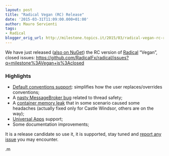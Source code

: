 ```yaml
---
layout: post
title: "Radical Vegan (RC) Release"
date: '2015-03-31T11:09:00.000+01:00'
author: Mauro Servienti
tags:
- Radical
blogger_orig_url: http://milestone.topics.it/2015/03/radical-vegan-rc-release.html
---
```


We have just released ([also on NuGet](http://www.nuget.org/profiles/radical)) the RC version of [Radical](https://github.com/RadicalFx/Radical) “Vegan”, closed issues: https://github.com/RadicalFx/radical/issues?q=milestone%3AVegan+is%3Aclosed

### Highlights

* [Default conventions support](https://github.com/RadicalFx/radical/issues/104): simplifies how the user replaces/overrides conventions;
* A [nasty MessageBroker bug](https://github.com/RadicalFx/radical/issues/108) related to thread safety;
* A [container memory leak](https://github.com/RadicalFx/radical/issues/126) that in some scenario caused some headaches (actually fixed only for Castle Windsor, others are on the way);
* [Universal Apps](https://github.com/RadicalFx/radical-universal) support;
* Some documentation improvements;

It is a release candidate so use it, it is supported, stay tuned and [report any issue](https://github.com/RadicalFx/radical/issues) you may encounter.

.m